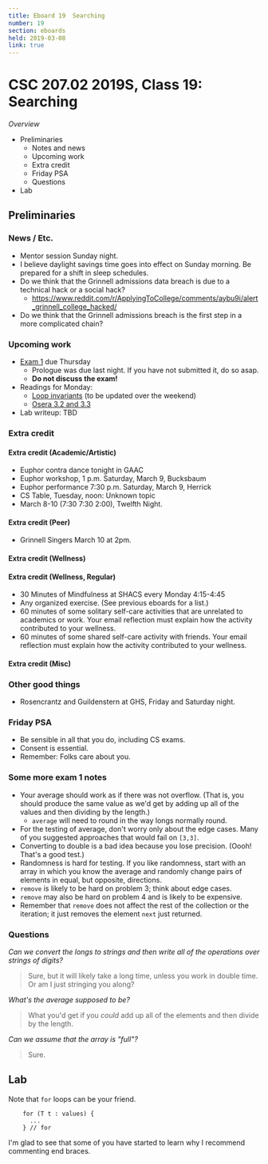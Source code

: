 ```yaml
---
title: Eboard 19  Searching
number: 19
section: eboards
held: 2019-03-08
link: true
---
```

CSC 207.02 2019S, Class 19:  Searching
======================================

_Overview_

* Preliminaries
    * Notes and news
    * Upcoming work
    * Extra credit
    * Friday PSA
    * Questions
* Lab

Preliminaries
-------------

### News / Etc.

* Mentor session Sunday night.
* I believe daylight savings time goes into effect on Sunday morning.
  Be prepared for a shift in sleep schedules.
* Do we think that the Grinnell admissions data breach is due to a
  technical hack or a social hack?
    * <https://www.reddit.com/r/ApplyingToCollege/comments/aybu9i/alert_grinnell_college_hacked/>
* Do we think that the Grinnell admissions breach is the first step
  in a more complicated chain?

### Upcoming work

* [Exam 1](../exams/exam01) due Thursday
    * Prologue was due last night.  If you have not submitted it, do so asap.
    * **Do not discuss the exam!**
* Readings for Monday: 
    * [Loop invariants](../readings/loop-invariants)
      (to be updated over the weekend)
    * [Osera 3.2 and 3.3](https://www.cs.grinnell.edu/~rebelsky/Courses/CSC207/osera/chap03.pdf)
* Lab writeup: TBD

### Extra credit

#### Extra credit (Academic/Artistic)

* Euphor contra dance tonight in GAAC
* Euphor workshop, 1 p.m. Saturday, March 9, Bucksbaum
* Euphor performance 7:30 p.m. Saturday, March 9, Herrick
* CS Table, Tuesday, noon: Unknown topic
* March 8-10 (7:30 7:30 2:00), Twelfth Night.  

#### Extra credit (Peer)

* Grinnell Singers March 10 at 2pm.

#### Extra credit (Wellness)

#### Extra credit (Wellness, Regular)

* 30 Minutes of Mindfulness at SHACS every Monday 4:15-4:45
* Any organized exercise.  (See previous eboards for a list.)
* 60 minutes of some solitary self-care activities that are unrelated to 
  academics or work.  Your email reflection must explain how
  the activity contributed to your wellness.
* 60 minutes of some shared self-care activity with friends.  Your email 
  reflection must explain how the activity contributed to your wellness.

#### Extra credit (Misc)

### Other good things

* Rosencrantz and Guildenstern at GHS, Friday and Saturday night.

### Friday PSA

* Be sensible in all that you do, including CS exams.
* Consent is essential.
* Remember: Folks care about you.

### Some more exam 1 notes

* Your average should work as if there was not overflow.  (That is, you
  should produce the same value as we'd get by adding up all of the values
  and then dividing by the length.)
    * `average` will need to round in the way longs normally round.  
* For the testing of average, don't worry only about the edge cases.
  Many of you suggested approaches that would fail on `[3,3]`.
* Converting to double is a bad idea because you lose precision.
  (Oooh!  That's a good test.)
* Randomness is hard for testing.  If you like randomness, start with
  an array in which you know the average and randomly change pairs
  of elements in equal, but opposite, directions.
* `remove` is likely to be hard on problem 3; think about edge cases.
* `remove` may also be hard on problem 4 and is likely to be expensive.
* Remember that `remove` does not affect the rest of the collection
  or the iteration; it just removes the element `next` just returned.

### Questions

_Can we convert the longs to strings and then write all of the operations over strings of digits?_

> Sure, but it will likely take a long time, unless you work in double time.
  Or am I just stringing you along?

_What's the average supposed to be?_

> What you'd get if you *could* add up all of the elements and then
  divide by the length.

_Can we assume that the array is "full"?_

> Sure.

Lab
---

Note that `for` loops can be your friend.

        for (T t : values) {
          ...
        } // for

I'm glad to see that some of you have started to learn why I recommend
commenting end braces.

